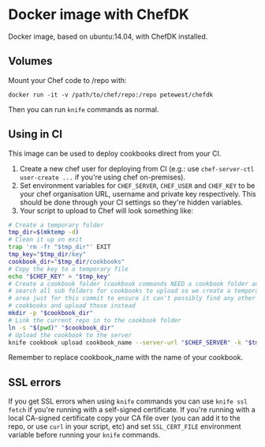 # Docker image with ChefDK

Docker image, based on ubuntu:14.04, with ChefDK installed.

## Volumes

Mount your Chef code to /repo with:

    docker run -it -v /path/to/chef/repo:/repo petewest/chefdk

Then you can run `knife` commands as normal.

## Using in CI

This image can be used to deploy cookbooks direct from your CI.

1. Create a new chef user for deploying from CI (e.g.: use
`chef-server-ctl user-create ...` if you're using chef on-premises).
2. Set environment variables for `CHEF_SERVER`, `CHEF_USER` and `CHEF_KEY`
to be your chef organisation URL, username and private key respectively.
This should be done through your CI settings so they're hidden variables.
3. Your script to upload to Chef will look something like:
~~~bash
# Create a temporary folder
tmp_dir=$(mktemp -d)
# Clean it up on exit
trap 'rm -fr "$tmp_dir"' EXIT
tmp_key="$tmp_dir/key"
cookbook_dir="$tmp_dir/cookbooks"
# Copy the key to a temporary file
echo "$CHEF_KEY" > "$tmp_key"
# Create a cookbook folder (cookbook commands NEED a cookbook folder and will
# search all sub folders for cookbooks to upload so we create a temporary
# area just for this commit to ensure it can't possibly find any other
# cookbooks and upload those instead
mkdir -p "$cookbook_dir"
# Link the current repo in to the cookbook folder
ln -s "$(pwd)" "$cookbook_dir"
# Upload the cookbook to the server
knife cookbook upload cookbook_name --server-url "$CHEF_SERVER" -k "$tmp_key" -u "$CHEF_USER" -o "$cookbook_dir"
~~~
Remember to replace cookbook_name with the name of your cookbook.

## SSL errors

If you get SSL errors when using `knife` commands you can use `knife ssl fetch`
if you're running with a self-signed certificate.
If you're running with a local CA-signed certificate copy your CA file over
(you can add it to the repo, or use `curl` in your script, etc) and set
`SSL_CERT_FILE` environment variable before running your `knife` commands.

